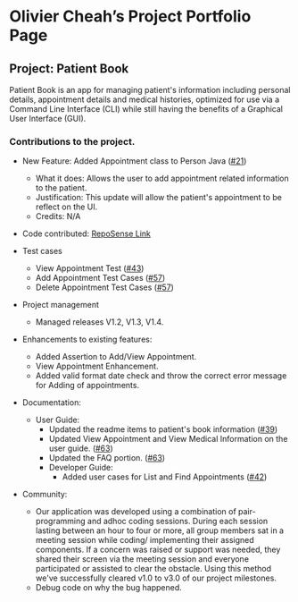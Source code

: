 # Olivier Cheah’s Project Portfolio Page

## Project: Patient Book 
Patient Book is an app for managing patient's information including personal details, appointment details and  medical histories, optimized for use via a Command Line Interface (CLI) while still having the benefits of a Graphical User Interface (GUI).

### Contributions to the project.

* New Feature: Added Appointment class to Person Java ([#21](https://github.com/AY2021S2-TIC4002-F18-4/tp2/pull/21)) 
  * What it does: Allows the user to add appointment related information to the patient. 
  * Justification: This update will allow the patient's appointment to be reflect on the UI.
  * Credits: N/A

* Code contributed: [RepoSense Link](https://nus-tic4002-ay2021s2.github.io/tp-dashboard/?search=&sort=groupTitle&sortWithin=title&timeframe=commit&mergegroup=&groupSelect=groupByRepos&breakdown=true&checkedFileTypes=docs~functional-code~test-code~other&since=)
 
* Test cases
    * View Appointment Test ([#43](https://github.com/AY2021S2-TIC4002-F18-4/tp2/pull/43))
    * Add Appointment Test Cases ([#57](https://github.com/AY2021S2-TIC4002-F18-4/tp2/pull/57))
    * Delete Appointment Test Cases ([#57](https://github.com/AY2021S2-TIC4002-F18-4/tp2/pull/57))
    
* Project management
    * Managed releases V1.2, V1.3, V1.4. 
     
* Enhancements to existing features:
  * Added Assertion to Add/View Appointment.
  * View Appointment Enhancement.
  * Added valid format date check and throw the correct error message for Adding of appointments. 

* Documentation:
  * User Guide:
    * Updated the readme items to patient's book information ([#39](https://github.com/AY2021S2-TIC4002-F18-4/tp2/pull/39))
    * Updated View Appointment and View Medical Information on the user guide. ([#63](https://github.com/AY2021S2-TIC4002-F18-4/tp2/pull/63))
    * Updated the FAQ portion. ([#63](https://github.com/AY2021S2-TIC4002-F18-4/tp2/pull/63))
    * Developer Guide:
      * Added user cases for List and Find Appointments ([#42](https://github.com/AY2021S2-TIC4002-F18-4/tp2/pull/42))
      
* Community:
  * Our application was developed using a combination of pair-programming and adhoc coding sessions. During each session lasting between an hour to four or more, all group members sat in a meeting session while coding/ implementing their assigned components. If a concern was raised or support was needed, they shared their screen via the meeting session and everyone participated or assisted to clear the obstacle. Using this method we've successfully cleared v1.0 to v3.0 of our project milestones. 
  * Debug code on why the bug happened. 